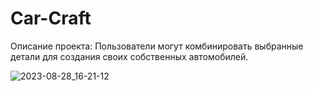 # Car-Craft
Описание проекта:
Пользователи могут комбинировать выбранные детали для создания своих собственных автомобилей. 

![2023-08-28_16-21-12](https://github.com/orlovNikitq/Car-Craft/assets/130779328/e4e14d29-2ac4-4110-8cb3-0dbe859a520a)
